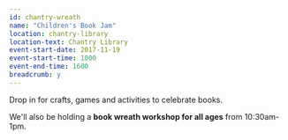 ```yaml
---
id: chantry-wreath
name: "Children's Book Jam"
location: chantry-library
location-text: Chantry Library
event-start-date: 2017-11-19
event-start-time: 1000
event-end-time: 1600
breadcrumb: y
---
```


Drop in for crafts, games and activities to celebrate books.

We'll also be holding a **book wreath workshop for all ages** from 10:30am-1pm.
